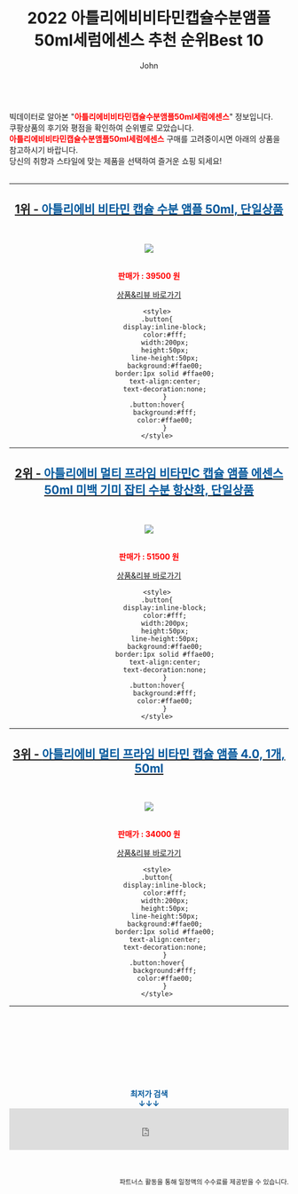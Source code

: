 ﻿---
layout: post
title:  "2022 아틀리에비비타민캡슐수분앰플50ml세럼에센스 추천 순위Best 10"
author: John
categories: [ 화장품/미용 ]
tags: [  ]
image: https://static.coupangcdn.com/image/vendor_inventory/49a0/d0e26ac05a7ca053909e00fee079a65604aebd50e4d9521bbbcea4b8c9d2.jpg 
description: "2022 아틀리에비비타민캡슐수분앰플50ml세럼에센스 추천 순위Best 10 관련 상품으로 가장 고객 선호도가 높은 제품입니다."
toc: true
toc_sticky: true
---

<br>
빅데이터로 알아본 "<b><font color='#ff0000'>아틀리에비비타민캡슐수분앰플50ml세럼에센스</font></b>" 정보입니다.
<br>
쿠팡상품의 후기와 평점을 확인하여 순위별로 모았습니다.
<br>
<b><font color='#ff0000'>아틀리에비비타민캡슐수분앰플50ml세럼에센스</font></b>  구매를 고려중이시면 아래의 상품을 참고하시기 바랍니다.
<br>
당신의 취향과 스타일에 맞는 제품을 선택하여 즐거운 쇼핑 되세요!
<br><br>
<hr>
<p>
    
<center><h2><a href="https://link.coupang.com/re/AFFSDP?lptag=AF7307611&pageKey=6590879879&itemId=14871898014&vendorItemId=82453521048&traceid=V0-153-9f2b1b14a46df6d3&requestid=20220811143012200553826" target="_blank"><b>1위 - <font color='#01579B'>아틀리에비 비타민 캡슐 수분 앰플 50ml, 단일상품</font></b></a></h2><br>

<a href="https://link.coupang.com/re/AFFSDP?lptag=AF7307611&pageKey=6590879879&itemId=14871898014&vendorItemId=82453521048&traceid=V0-153-9f2b1b14a46df6d3&requestid=20220811143012200553826" target="_blank"><img src="https://static.coupangcdn.com/image/vendor_inventory/49a0/d0e26ac05a7ca053909e00fee079a65604aebd50e4d9521bbbcea4b8c9d2.jpg"></a><br><br>

<b><font color='#ff0000'>판매가 : 39500 원</font></b><br>

<a href="https://link.coupang.com/re/AFFSDP?lptag=AF7307611&pageKey=6590879879&itemId=14871898014&vendorItemId=82453521048&traceid=V0-153-9f2b1b14a46df6d3&requestid=20220811143012200553826" target="_blank" class="button">상품&리뷰 바로가기</a><p>

        <style>
        .button{
            display:inline-block;
            color:#fff;
            width:200px;
            height:50px;
            line-height:50px;
            background:#ffae00;
            border:1px solid #ffae00;
            text-align:center;
            text-decoration:none;
            }
        .button:hover{
            background:#fff;
            color:#ffae00;
            }
        </style>

<hr>

<center><h2><a href="https://link.coupang.com/re/AFFSDP?lptag=AF7307611&pageKey=6609354662&itemId=14980330368&vendorItemId=82203366685&traceid=V0-153-b58f1770ef13f3a5&requestid=20220811143012200553826" target="_blank"><b>2위 - <font color='#01579B'>아틀리에비 멀티 프라임 비타민C 캡슐 앰플 에센스 50ml 미백 기미 잡티 수분 항산화, 단일상품</font></b></a></h2><br>

<a href="https://link.coupang.com/re/AFFSDP?lptag=AF7307611&pageKey=6609354662&itemId=14980330368&vendorItemId=82203366685&traceid=V0-153-b58f1770ef13f3a5&requestid=20220811143012200553826" target="_blank"><img src="https://static.coupangcdn.com/image/vendor_inventory/c70a/9a71543f51bb52abfb378730b83a3100d352cd37839bb9e5dd077b81619d.jpg"></a><br><br>

<b><font color='#ff0000'>판매가 : 51500 원</font></b><br>

<a href="https://link.coupang.com/re/AFFSDP?lptag=AF7307611&pageKey=6609354662&itemId=14980330368&vendorItemId=82203366685&traceid=V0-153-b58f1770ef13f3a5&requestid=20220811143012200553826" target="_blank" class="button">상품&리뷰 바로가기</a><p>

        <style>
        .button{
            display:inline-block;
            color:#fff;
            width:200px;
            height:50px;
            line-height:50px;
            background:#ffae00;
            border:1px solid #ffae00;
            text-align:center;
            text-decoration:none;
            }
        .button:hover{
            background:#fff;
            color:#ffae00;
            }
        </style>

<hr>

<center><h2><a href="https://link.coupang.com/re/AFFSDP?lptag=AF7307611&pageKey=6398748440&itemId=13674077295&vendorItemId=4818820553&traceid=V0-153-fc0a8cd0c441b3fd&requestid=20220811143012200553826" target="_blank"><b>3위 - <font color='#01579B'>아틀리에비 멀티 프라임 비타민 캡슐 앰플 4.0, 1개, 50ml</font></b></a></h2><br>

<a href="https://link.coupang.com/re/AFFSDP?lptag=AF7307611&pageKey=6398748440&itemId=13674077295&vendorItemId=4818820553&traceid=V0-153-fc0a8cd0c441b3fd&requestid=20220811143012200553826" target="_blank"><img src="https://static.coupangcdn.com/image/vendor_inventory/6b2e/0f68baa0c02747fdd7d0a5473d433b9027299f53acd5e91d1092eb0e43d8.jpg"></a><br><br>

<b><font color='#ff0000'>판매가 : 34000 원</font></b><br>

<a href="https://link.coupang.com/re/AFFSDP?lptag=AF7307611&pageKey=6398748440&itemId=13674077295&vendorItemId=4818820553&traceid=V0-153-fc0a8cd0c441b3fd&requestid=20220811143012200553826" target="_blank" class="button">상품&리뷰 바로가기</a><p>

        <style>
        .button{
            display:inline-block;
            color:#fff;
            width:200px;
            height:50px;
            line-height:50px;
            background:#ffae00;
            border:1px solid #ffae00;
            text-align:center;
            text-decoration:none;
            }
        .button:hover{
            background:#fff;
            color:#ffae00;
            }
        </style>

<hr>

<br><br><br><br><br><br><br>
<center><b><font color='#01579B' size='medium'>최저가 검색<br>
↓↓↓</font></b></center>
<center><iframe src="https://coupa.ng/b1Tbjx" width="100%" height="75" frameborder="0" scrolling="no" referrerpolicy="unsafe-url"></iframe></center>
<br><br>
<p>
<small>
    <div align="right">파트너스 활동을 통해 일정액의 수수료를 제공받을 수 있습니다.</div>
</small>
</p>
